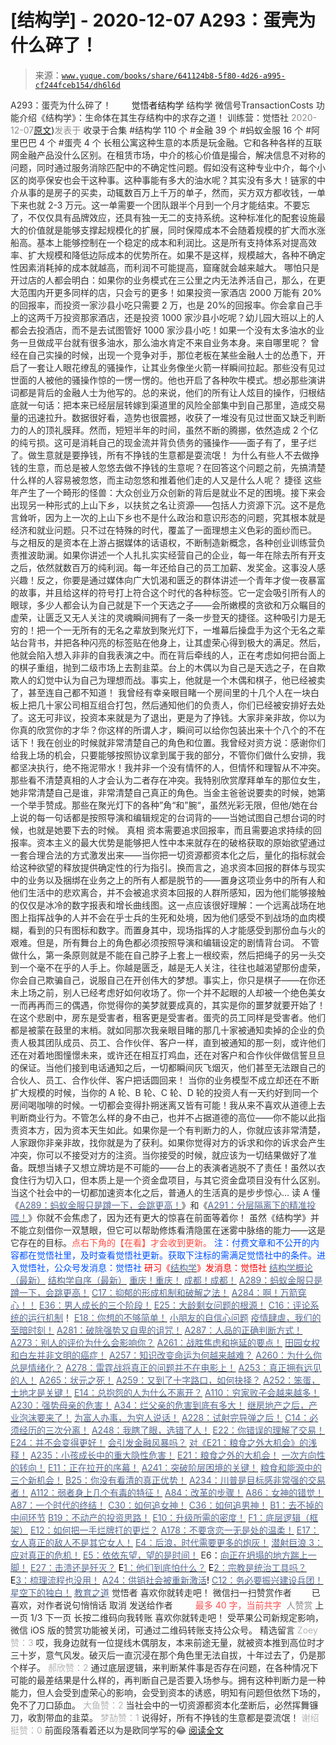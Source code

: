 # [结构学] - 2020-12-07 A293：蛋壳为什么碎了！

> 来源：[`www.yuque.com/books/share/641124b8-5f80-4d26-a995-cf244fceb154/dh6l6d`](https://www.yuque.com/books/share/641124b8-5f80-4d26-a995-cf244fceb154/dh6l6d)

<ne-p id="520f42f3293818f927861ebbd5b15da4_p_0" data-lake-id="520f42f3293818f927861ebbd5b15da4_p_0"><ne-text id="u6a471bcd" style="color: rgb(51, 51, 51);">A293：蛋壳为什么碎了！</ne-text></ne-p> <ne-p id="46c47777d7cfb8d0f3623cc553ad2690" data-lake-id="46c47777d7cfb8d0f3623cc553ad2690"><ne-text id="u0648cda2" ne-fontsize="12" style="color: rgb(255, 255, 255);">原创</ne-text><ne-text id="ufaf9e32c" ne-fontsize="14">觉悟者</ne-text><ne-text id="u73d4f14b" ne-fontsize="14">结构学</ne-text></ne-p> <ne-p id="96c4b8ebcd1179d0fb4244edde54b696" data-lake-id="96c4b8ebcd1179d0fb4244edde54b696"><ne-text id="uedbef9c7" ne-fontsize="14" ne-bold="true" style="color: rgb(51, 51, 51);">结构学</ne-text></ne-p> <ne-p id="42275ba308228772a39023df1698882a" data-lake-id="42275ba308228772a39023df1698882a"><ne-text id="u49198665" ne-fontsize="14" style="color: rgb(51, 51, 51);">微信号</ne-text><ne-text id="ue9977a84" ne-fontsize="14" style="color: rgb(51, 51, 51);">TransactionCosts</ne-text></ne-p> <ne-p id="de3a38803a0ddcdcb0285e1d0e9136c5" data-lake-id="de3a38803a0ddcdcb0285e1d0e9136c5"><ne-text id="uca13de0d" ne-fontsize="14" style="color: rgb(51, 51, 51);">功能介绍</ne-text><ne-text id="u767992e0" ne-fontsize="14" style="color: rgb(51, 51, 51);">《结构学》：生命体在其生存结构中的求存之道！ 训练营：觉悟社</ne-text></ne-p> <ne-p id="72e6101f890779c392e192a0612441ae" data-lake-id="72e6101f890779c392e192a0612441ae"><ne-text id="u07d03fb9" style="color: rgb(140, 140, 140);">2020-12-07</ne-text>[<ne-text id="u7af0ac2c" ne-fontsize="14">原文</ne-text>](https://mp.weixin.qq.com/s?__biz=MzIzMDYwOTM0Mg==&mid=2247484838&idx=1&sn=66f3edb75bec77fa8f53c75d448c7911&chksm=e8b19d77dfc6146180af0ad06cbaf27f9596ef3a0f19dfab336fd689031ead8cd67eb3e774b0#rd))<ne-text id="udf938e83" ne-fontsize="14" style="color: rgb(140, 140, 140);">发表于</ne-text></ne-p> <ne-p id="90d1c1606476c05718d939d4813a47f2" data-lake-id="90d1c1606476c05718d939d4813a47f2"><ne-text id="ude958231" style="color: rgb(51, 51, 51);">收录于合集</ne-text></ne-p> <ne-p id="0bbc1f09c19ee995d31400684407435f" data-lake-id="0bbc1f09c19ee995d31400684407435f"><ne-text id="u1ce28e58" style="color: rgb(51, 51, 51);">#结构学 110 个</ne-text></ne-p> <ne-p id="4bcebad60f3c7b52d95ba4b431e0b8db" data-lake-id="4bcebad60f3c7b52d95ba4b431e0b8db"><ne-text id="ub5385d99" style="color: rgb(51, 51, 51);">#金融 39 个</ne-text></ne-p> <ne-p id="5ea03de0469331c64671038b4277b95e" data-lake-id="5ea03de0469331c64671038b4277b95e"><ne-text id="u5ad61300" style="color: rgb(51, 51, 51);">#蚂蚁金服 16 个</ne-text></ne-p> <ne-p id="9ae6eb2c80a37f597cb327c1208385c2" data-lake-id="9ae6eb2c80a37f597cb327c1208385c2"><ne-text id="u9facc13b" style="color: rgb(51, 51, 51);">#阿里巴巴 4 个</ne-text></ne-p> <ne-p id="b321075837c46ed8fe87e19e65812f50" data-lake-id="b321075837c46ed8fe87e19e65812f50"><ne-text id="u0656a83d" style="color: rgb(51, 51, 51);">#蛋壳 4 个</ne-text></ne-p> <ne-p id="eadf3e9e232b494123809609bcfda784" data-lake-id="eadf3e9e232b494123809609bcfda784"><ne-text id="u1b39b9da" style="color: rgb(51, 51, 51);">长租公寓这种生意的本质是玩金融。它和各种各样的互联网金融产品没什么区别。在租赁市场，中介的核心价值是撮合，解决信息不对称的问题，同时通过服务消除匹配中的不确定性问题。假如没有这种专业中介，每个小区的岗亭保安也会干这种事。这种事能有多大的油水呢？其实没有多大！链家的中介从事的是房子的买卖，动辄数百万上千万的单子，然而，买方双方都收钱，一单下来也就 2-3 万元。这一单需要一个团队跟半个月到一个月才能结束。不要忘了，不仅仅具有品牌效应，还具有独一无二的支持系统。这种标准化的配套设施最大的价值就是能够支撑起规模化的扩展，同时保障成本不会随着规模的扩大而水涨船高。基本上能够控制在一个稳定的成本和利润比。这是所有支持体系对提高效率、扩大规模和降低边际成本的优势所在。如果不是这样，规模越大，各种不确定性因素消耗掉的成本就越高，而利润不可能提高，窟窿就会越来越大。</ne-text></ne-p> <ne-p id="8d193a523ec054fa02571661d798d15d" data-lake-id="8d193a523ec054fa02571661d798d15d"><ne-text id="u88261088" style="color: rgb(51, 51, 51);">哪怕只是开过店的人都会明白：如果你的业务模式在三公里之内无法养活自己，那么，在更大范围内开更多同样的店，只会亏的更多！如果投资一家酒店 2000 万能有 20%的回报率，而投资一家沙县小吃只需要 2 万，也是 20%的回报率。你会拿自己手上的这两千万投资那家酒店，还是投资 1000 家沙县小吃呢？幼儿园大班以上的人都会去投酒店，而不是去试图管好 1000 家沙县小吃！如果一个没有太多油水的业务一旦做成平台就有很多油水，那么油水肯定不来自业务本身。来自哪里呢？</ne-text></ne-p> <ne-p id="2cb73206c27be2cda806d4f3774068d6" data-lake-id="2cb73206c27be2cda806d4f3774068d6"><ne-text id="u60860618" style="color: rgb(51, 51, 51);">曾经在自己实操的时候，出现一个竞争对手，那位老板在某些金融人士的怂恿下，开启了一套让人眼花缭乱的骚操作，让其业务像坐火箭一样瞬间拉起。那些没有见过世面的人被他的骚操作惊的一愣一愣的。他也开启了各种吹牛模式。想必那些演讲词都是背后的金融人士为他写的。总的来说，他们的所有让人炫目的操作，归根结底就一句话：把本来已经层层转嫁到渠道里的风险全部集中到自己那里，造成交易量的迅速拉升。数据很好看，造势也很震撼，收获了一堆没有见过世面又缺乏判断力的人的顶礼膜拜。然而，短短半年的时间，虽然不断的腾挪，依然造成 2 个亿的纯亏损。这可是消耗自己的现金流并背负债务的骚操作——面子有了，里子烂了。做生意就是要挣钱，所有不挣钱的生意都是耍流氓！</ne-text></ne-p> <ne-p id="3db15bb6113b57cbad1575b4ef596d0b" data-lake-id="3db15bb6113b57cbad1575b4ef596d0b"><ne-text id="u1f0f9167" style="color: rgb(51, 51, 51);">为什么有些人不去做挣钱的生意，而总是被人忽悠去做不挣钱的生意呢？在回答这个问题之前，先搞清楚什么样的人容易被忽悠，而主动忽悠和推着他们走的人又是什么人呢？</ne-text></ne-p> <ne-p id="ba8095cdbf530cb60040ea274fbd9da0" data-lake-id="ba8095cdbf530cb60040ea274fbd9da0"><ne-text id="u9f1791b8" style="color: rgb(51, 51, 51);">捷径</ne-text></ne-p> <ne-p id="d6bcba8ce555ec789c12d5b6f8b4161b" data-lake-id="d6bcba8ce555ec789c12d5b6f8b4161b"><ne-text id="u1d0a9c59" style="color: rgb(51, 51, 51);">这些年产生了一个畸形的怪兽：大众创业万众创新的背后是就业不足的困境。接下来会出现另一种形式的上山下乡，以扶贫之名让资源——包括人力资源下沉。这不是危言耸听，因为上一次的上山下乡也不是什么政治和意识形态的问题，究其根本就是经济和就业问题。只不过在特殊的时代，覆盖了一面理想主义色彩的面纱而已。</ne-text></ne-p> <ne-p id="f54d87c9a4e3d9362ad4423d44bff437" data-lake-id="f54d87c9a4e3d9362ad4423d44bff437"><ne-text id="u739a6264" style="color: rgb(51, 51, 51);">与之相反的是资本在上游占据媒体的话语权，不断制造新概念，各种创业训练营负责推波助澜。如果你讲述一个人扎扎实实经营自己的企业，每一年在除去所有开支之后，依然就数百万的纯利润。每一年还给自己的员工加薪、发奖金。这事没人感兴趣！反之，你要是通过媒体向广大饥渴和匮乏的群体讲述一个青年才俊一夜暴富的故事，并且给这样的符号打上符合这个时代的各种标签。它一定会吸引所有人的眼球，多少人都会认为自己就是下一个天选之子——会所嫩模的贪欲和万众瞩目的虚荣，让匮乏又无人关注的灵魂瞬间拥有了一条一步登天的捷径。这种吸引力是无穷的！把一个一无所有的无名之辈放到聚光灯下，一堆幕后操盘手为这个无名之辈站台背书，并把各种闪亮的标签贴在他身上，让其虚荣心得到极大的满足。然后，他就会陷入想入非非的自我表演之中。而在背后牵线的人，正在考虑如何把台面上的棋子重组，抛到二级市场上去割韭菜。台上的木偶以为自己是天选之子，在自欺欺人的幻觉中认为自己为理想而战。事实上，他就是一个木偶和棋子，他已经被卖了，甚至连自己都不知道！</ne-text></ne-p> <ne-p id="d7db4ca06bb0d8ea9d33719fb6d2096f" data-lake-id="d7db4ca06bb0d8ea9d33719fb6d2096f"><ne-text id="u1c4470d6" style="color: rgb(51, 51, 51);">我曾经有幸亲眼目睹一个房间里的十几个人在一块白板上把几十家公司相互组合打包，然后通知他们的负责人，你们已经被安排好去处了。这无可非议，投资本来就是为了退出，更是为了挣钱。大家非亲非故，你以为你真的欣赏你的才华？你这样的所谓人才，瞬间可以给你包装出来十个八个的不在话下！我在创业的时候就非常清楚自己的角色和位置。我曾经对资方说：感谢你们给我上场的机会，只要能够按照协议拿到属于我的部分，不管你们做什么安排，我都坚决执行，绝不拖泥带水！我并非一个没有情怀的人，但情怀和理智从不冲突。那些看不清楚真相的人才会认为二者存在冲突。我特别欣赏摩拜单车的那位女生，她非常清楚自己是谁，非常清楚自己真正的角色。当金主爸爸说要卖的时候，她第一个举手赞成。那些在聚光灯下的各种”角“和”腕“，虽然光彩无限，但他/她在台上说的每一句话都是按照导演和编辑规定的台词背的——当她试图自己想台词的时候，也就是她要下去的时候。</ne-text></ne-p> <ne-p id="56029f9f53ef6d6a82797e0750ab6443" data-lake-id="56029f9f53ef6d6a82797e0750ab6443"><ne-text id="u240bb898" style="color: rgb(51, 51, 51);">真相</ne-text></ne-p> <ne-p id="52602588fe5c5e506730ee43132a775c" data-lake-id="52602588fe5c5e506730ee43132a775c"><ne-text id="u3a446a44" style="color: rgb(51, 51, 51);">资本需要追求回报率，而且需要追求持续的回报率。资本主义的最大优势是能够把人性中本来就存在的破格获取的原始欲望通过一套合理合法的方式激发出来——当你把一切资源都资本化之后，量化的指标就会给这种欲望的释放提供确定性的行为指引。换而言之，追求资本回报的群体与现实中的业务以及捆绑在业务之上的所有人都是脱节的——置身这项业务中的所有人和他们生活中的悲欢离合，并不会被追求资本回报的人群所感知，因为他们能够接触的仅仅是冰冷的数字报表和增长曲线图。这一点应该很好理解：一个远离战场在地图上指挥战争的人并不会在乎士兵的生死和处境，因为他们感受不到战场的血肉模糊，看到的只有图标和数字。而置身其中，现场指挥的人才能感受到那份血与火的艰难。但是，所有舞台上的角色都必须按照导演和编辑设定的剧情背台词。</ne-text></ne-p> <ne-p id="f60588c8c982d4aed2492afcd4b04b97" data-lake-id="f60588c8c982d4aed2492afcd4b04b97"><ne-text id="u4a7275b3" style="color: rgb(51, 51, 51);">不管做什么，第一条原则就是不能在自己脖子上套上一根绞索，然后把绳子的另一头交到一个毫不在乎的人手上。你越是匮乏，越是无人关注，往往也越渴望那份虚荣，你会自己欺骗自己，说服自己在开创伟大的梦想。事实上，你只是棋子——在你还未上场之前，别人已经考虑好如何收场了。你一个并不起眼的人却被一个绝色美女一而再再而三的偶遇，你觉得你的美梦就要成真的，其实是你的噩梦就要开始了！</ne-text></ne-p> <ne-p id="8021f23457a66a242b8a1d4d5c7d6409" data-lake-id="8021f23457a66a242b8a1d4d5c7d6409"><ne-text id="u7d51101d" style="color: rgb(51, 51, 51);">在这个悲剧中，房东是受害者，租客更是受害者。蛋壳的员工同样是受害者。他们都是被蒙在鼓里的末梢。就如同那次我亲眼目睹的那几十家被通知卖掉的企业的负责人极其团队成员、员工、合作伙伴、客户一样，直到被通知的那一刻，或许他们还在对着地图憧憬未来，或许还在相互打鸡血，还在对客户和合作伙伴做信誓旦旦的保证。当他们接到电话通知之后，一切都瞬间灰飞烟灭，他们甚至无法跟自己的合伙人、员工、合作伙伴、客户把话圆回来！</ne-text></ne-p> <ne-p id="1b988cb171bd733daf97819ce3b419a1" data-lake-id="1b988cb171bd733daf97819ce3b419a1"><ne-text id="u3353c567" ne-bold="true" style="color: rgb(51, 51, 51);">当你的业务模型不成立却还在不断扩大规模的时候，当你的 A 轮、B 轮、C 轮、D 轮的投资人有一天约好到同一个房间喝咖啡的时候。一切都会变得扑朔迷离又皆有可能！</ne-text><ne-text id="uc70920ee" style="color: rgb(51, 51, 51);">我从来不喜欢从道德上去判断商业行为。不管怎么样的身不由己，也并不占据道德的高位——你不能以此指责资本方，因为资本天生如此。如果你是一个有判断力的人，你就应该非常清楚，人家跟你非亲非故，找你就是为了获利。如果你觉得对方的诉求和你的诉求会产生冲突，你可以不接受对方的注资。当你接受的时候，就应该为一切结果做好了准备。既想当婊子又想立牌坊是不可能的——台上的表演者逃脱不了责任！虽然以衣食住行为切入口，但本质上是一个资金盘项目，与其它资金盘项目没有什么区别。</ne-text></ne-p> <ne-p id="ed0679e78f399c1ceb976749bd8cddfe" data-lake-id="ed0679e78f399c1ceb976749bd8cddfe"><ne-text id="uac9a3588" ne-bold="true" style="color: rgb(51, 51, 51);">当这个社会中的一切都加速资本化之后，普通人的生活真的是步步惊心…</ne-text> <ne-text id="ue74c214a" style="color: rgb(51, 51, 51);">读 A 懂《</ne-text>[<ne-text id="u107742ed" style="color: rgb(87, 107, 149);">A289：蚂蚁金服只是蹲一下，会跳更高！</ne-text>](http://mp.weixin.qq.com/s?__biz=MzIzMDYwOTM0Mg==&mid=2247484822&idx=1&sn=ea2d818adee1bf400b0af9ed69bcd297&chksm=e8b19d47dfc61451b7291d6369b3391b9b8b06e08f9f5eed482a15c58075880a0029c50aed9a&scene=21#wechat_redirect)<ne-text id="u55f58829" style="color: rgb(51, 51, 51);">》和《</ne-text>[<ne-text id="u387ec404" style="color: rgb(87, 107, 149);">A291：分层隔离下的精准投喂！</ne-text>](http://mp.weixin.qq.com/s?__biz=MzIzMDYwOTM0Mg==&mid=2247484828&idx=1&sn=e04894d9a01e37c8edb5562d2b0eaa19&chksm=e8b19d4ddfc6145b5803859c628b8b7c24083c66fff9e3a943e82d3e3b7b40a8bad9bed858f8&scene=21#wechat_redirect)<ne-text id="u3cb75229" style="color: rgb(51, 51, 51);">》你就不会焦虑了，因为还有更大的惊喜在前面等着你！</ne-text></ne-p> <ne-p id="2e0825fb5b49512d8d0bfb588686d2ac" data-lake-id="2e0825fb5b49512d8d0bfb588686d2ac"><ne-text id="u0869a6f6" style="color: rgb(51, 51, 51);">虽然《结构学》并不能立刻借你一双慧眼，但它可以帮助修炼看清隐匿在迷雾中脉络的能力——这是它存在的目标。</ne-text><ne-text id="u5769a71a" style="color: rgb(255, 76, 65);">点右下角的【</ne-text><ne-text id="u9e57a911" ne-bold="true" style="color: rgb(255, 76, 65);">在看</ne-text><ne-text id="u709ecc8e" style="color: rgb(255, 76, 65);">】才会收到更新。</ne-text></ne-p> <ne-p id="c51883bf804d5d2262df75f9cfbb1958" data-lake-id="c51883bf804d5d2262df75f9cfbb1958"><ne-text id="u14f856e2" ne-fontsize="13" ne-bold="true" style="color: rgb(0, 82, 255);">注：</ne-text><ne-text id="ub684f5ba" ne-bold="true" style="color: rgb(0, 82, 255);">付费文章和不公开的内容都在觉悟社里，及时查看觉悟社更新。获取下注标的需满足觉悟社中的条件。进入觉悟社，</ne-text><ne-text id="u53cb555b" style="color: rgb(0, 82, 255);">公众号发消息：觉悟社</ne-text></ne-p> <ne-p id="ab6d170a160dff61596ad7b4031af674" data-lake-id="ab6d170a160dff61596ad7b4031af674"><ne-text id="ub7f8b030" ne-fontsize="13" style="color: rgb(255, 0, 0);">研习《</ne-text>[<ne-text id="uea4d815f" style="color: rgb(87, 107, 149);">结构学</ne-text>](https://mp.weixin.qq.com/mp/appmsgalbum?action=getalbum&album_id=1318317199878225920&__biz=MzAxNDk1NjI2Mw==#wechat_redirect)<ne-text id="u00f4cca7" ne-fontsize="13" style="color: rgb(255, 0, 0);">》发消息</ne-text><ne-text id="u9ffdb9e0" ne-fontsize="13" ne-bold="true" style="color: rgb(255, 0, 0);">：觉悟社</ne-text></ne-p>  <ne-p id="40fbe0f82742362d2e094e616b047e54" data-lake-id="40fbe0f82742362d2e094e616b047e54"><ne-card data-card-name="image" data-card-type="inline" id="wokgu" ne-fontsize="13" data-event-boundary="card" style="color: rgb(53, 53, 53);"><ne-p id="f7693e7d63a38341b044f145980dae05" data-lake-id="f7693e7d63a38341b044f145980dae05">[<ne-text id="u92339df7" ne-fontsize="13" style="color: rgb(87, 107, 149);">结构学概论（最新）</ne-text>](http://mp.weixin.qq.com/s?__biz=MzAxNDk1NjI2Mw==&mid=2247485167&idx=1&sn=d5e962eff4a8e9770c83bc87d19d07f3&chksm=9b8a2567acfdac7154f7a62996dca874e5d186b44f3d120dcb633760318788c42d304e325313&scene=21#wechat_redirect)</ne-p> <ne-p id="2d6826e5b197cb939398aeaf06c1950b" data-lake-id="2d6826e5b197cb939398aeaf06c1950b">[<ne-text id="u58570f05" ne-fontsize="13" style="color: rgb(87, 107, 149);">结构学自序（最新）</ne-text>](http://mp.weixin.qq.com/s?__biz=MzAxNDk1NjI2Mw==&mid=2247485327&idx=1&sn=5a8c9a6499c84e1c3129ca7cb41e0ac7&chksm=9b8a2407acfdad112471c12c6b86e4e914116dbb6d6588fa726a72e0aafa01d9c1b9fd24a738&scene=21#wechat_redirect)</ne-p> <ne-p id="a52e580cdd84de95cbc15de7e2f0c721" data-lake-id="a52e580cdd84de95cbc15de7e2f0c721">[<ne-text id="uc8066f34" ne-fontsize="13" style="color: rgb(87, 107, 149);">重庆！重庆！</ne-text>](http://mp.weixin.qq.com/s?__biz=MzAxNDk1NjI2Mw==&mid=2247485354&idx=1&sn=331128611c478feede60317e963239a5&chksm=9b8a2422acfdad3448a9bcc0f9745f4367028e8a9b0a307f7c01c2690c398560a4be5e43492c&scene=21#wechat_redirect)</ne-p> <ne-p id="2e145e9e22820c0f369256e8ee6c2c20" data-lake-id="2e145e9e22820c0f369256e8ee6c2c20">[<ne-text id="u3d82c590" ne-fontsize="13" style="color: rgb(87, 107, 149);">成都！成都！</ne-text>](http://mp.weixin.qq.com/s?__biz=MzIzMDYwOTM0Mg==&mid=2247484576&idx=1&sn=432e1df31f0735f0c93636776e97a859&chksm=e8b19c71dfc615671c9204af66bb0ffdb622fb2545b0387734a662feaa8e8be57d3063f59c5a&scene=21#wechat_redirect)</ne-p> <ne-p id="61589004c87d6b52d7aa0944af32f711" data-lake-id="61589004c87d6b52d7aa0944af32f711">[<ne-text id="u7890ab7a" ne-fontsize="13" style="color: rgb(87, 107, 149);">A289：蚂蚁金服只是蹲一下，会跳更高！</ne-text>](http://mp.weixin.qq.com/s?__biz=MzIzMDYwOTM0Mg==&mid=2247484822&idx=1&sn=ea2d818adee1bf400b0af9ed69bcd297&chksm=e8b19d47dfc61451b7291d6369b3391b9b8b06e08f9f5eed482a15c58075880a0029c50aed9a&scene=21#wechat_redirect)</ne-p> <ne-p id="5ef6685286108bfaba7b77eff8e55755" data-lake-id="5ef6685286108bfaba7b77eff8e55755">[<ne-text id="u430dfc00" ne-fontsize="13" style="color: rgb(87, 107, 149);">C17：抑郁的形成机制和破解之法！</ne-text>](http://mp.weixin.qq.com/s?__biz=MzIzMDYwOTM0Mg==&mid=2247484812&idx=1&sn=d8b3a1dbaf5f2d08fe6d2e1664237ba4&chksm=e8b19d5ddfc6144b05efb4212b3542ab9f22b79a2ddab8e42ec911a07ea74190ce84f24e123f&scene=21#wechat_redirect)</ne-p> <ne-p id="fb38fe9793ea8880f79a6a8edeeb5cd9" data-lake-id="fb38fe9793ea8880f79a6a8edeeb5cd9">[<ne-text id="ub99eb9b5" ne-fontsize="13" style="color: rgb(87, 107, 149);">A284：啊！万箭穿心！！</ne-text>](http://mp.weixin.qq.com/s?__biz=MzAxNDk1NjI2Mw==&mid=2247486135&idx=1&sn=e950149b9b9147e9199cfc6093605950&chksm=9b8a293facfda029419b911d4b4fa91c73bbaf695b206df2cf15124d843f4bf4b80673baa394&scene=21#wechat_redirect)</ne-p> <ne-p id="6236e7e974f9e7ebd006e24f6705131e" data-lake-id="6236e7e974f9e7ebd006e24f6705131e">[<ne-text id="u69951ce4" ne-fontsize="13" style="color: rgb(87, 107, 149);">E36：男人成长的三个阶段！</ne-text>](http://mp.weixin.qq.com/s?__biz=MzIzMDYwOTM0Mg==&mid=2247484322&idx=1&sn=c300d9466951d36645128c5167ca5934&chksm=e8b19b73dfc61265dde1bb437a9945db0c1d9c7fe1cbffe1feec995c9dde8a6eb99272dc86a9&scene=21#wechat_redirect)</ne-p> <ne-p id="affa242288c32e13c5efc1d6de10caef" data-lake-id="affa242288c32e13c5efc1d6de10caef">[<ne-text id="u833757b8" ne-fontsize="13" style="color: rgb(87, 107, 149);">E25：大龄剩女问题的根源！</ne-text>](http://mp.weixin.qq.com/s?__biz=MzIzMDYwOTM0Mg==&mid=2247484587&idx=1&sn=3335cb9dd973ae9f9c9279a0388bbe33&chksm=e8b19c7adfc6156c752a5edad793fc1d8db424d6b609ce62f26f78537b3b41e83ea47aca2929&scene=21#wechat_redirect)</ne-p> <ne-p id="7f12ab0ae17755372011b9cf3d508a82" data-lake-id="7f12ab0ae17755372011b9cf3d508a82">[<ne-text id="u8a79e7f5" ne-fontsize="13" style="color: rgb(87, 107, 149);">C16：评论系统的运行机制</ne-text>](http://mp.weixin.qq.com/s?__biz=MzIzMDYwOTM0Mg==&mid=2247484806&idx=1&sn=a8cffa4c2bf1f4e41fa5d23104c99a09&chksm=e8b19d57dfc6144110a857925992915ac80af2c03fc1203319ef6877ae11ad0c4e7898132719&scene=21#wechat_redirect)<ne-text id="u29f85fe5" ne-fontsize="13" style="color: rgb(53, 53, 53);">！</ne-text></ne-p> <ne-p id="6b62114ea45cfab3dcfff9648cfd0b8a" data-lake-id="6b62114ea45cfab3dcfff9648cfd0b8a">[<ne-text id="u81831fe6" ne-fontsize="13" style="color: rgb(87, 107, 149);">E18：你想的不够简单！</ne-text>](http://mp.weixin.qq.com/s?__biz=MzIzMDYwOTM0Mg==&mid=2247484775&idx=1&sn=2a8e810e281cd7fe5a4db49002b193d2&chksm=e8b19db6dfc614a0e3360f0d54949c40138c27b184c114a44feaa394bd4400073dbbedf6a049&scene=21#wechat_redirect)</ne-p> <ne-p id="cb3300931569e9df3ea8f8da949edebf" data-lake-id="cb3300931569e9df3ea8f8da949edebf">[<ne-text id="ued7b7694" ne-fontsize="13" style="color: rgb(87, 107, 149);">小朋友的自信心问题</ne-text>](http://mp.weixin.qq.com/s?__biz=MzIzMDYwOTM0Mg==&mid=2247484760&idx=1&sn=0760857178061e8c1e562b3818c89626&chksm=e8b19d89dfc6149f80760c0ee1f26375a0cf020f4efb7c489b15add1bf7dc4445ad07bb94aeb&scene=21#wechat_redirect)</ne-p> <ne-p id="37c9da2b5dc491ebcf05137397621ac0" data-lake-id="37c9da2b5dc491ebcf05137397621ac0">[<ne-text id="u398bb5b9" ne-fontsize="13" style="color: rgb(87, 107, 149);">疫情肆虐，我们的至暗时刻！</ne-text>](http://mp.weixin.qq.com/s?__biz=MzIzMDYwOTM0Mg==&mid=2247484800&idx=1&sn=bab35485216aee73bd2c5ec41d4adcd2&chksm=e8b19d51dfc614478c94668e982aac82a4b793a7d5be304ff08f55b030b604ee90ecfff17041&scene=21#wechat_redirect)</ne-p> <ne-p id="4b121683a25a503f2bc1524eeb3ee0c7" data-lake-id="4b121683a25a503f2bc1524eeb3ee0c7">[<ne-text id="ue1eaf6e3" ne-fontsize="13" style="color: rgb(87, 107, 149);">A281：破除强势又自卑的诅咒！</ne-text>](http://mp.weixin.qq.com/s?__biz=MzIzMDYwOTM0Mg==&mid=2247484790&idx=1&sn=2965a7c1ae0245ed1761492f00e98e19&chksm=e8b19da7dfc614b1c0ccc9220fcab2d44ce6b699df2cd3e2211835a7deaad778b4e291e56e96&scene=21#wechat_redirect)</ne-p> <ne-p id="c6c0cf3b3c25531e6773016497d79d8e" data-lake-id="c6c0cf3b3c25531e6773016497d79d8e">[<ne-text id="u67744351" ne-fontsize="13" style="color: rgb(87, 107, 149);">A287：人品的正确判断方式！</ne-text>](http://mp.weixin.qq.com/s?__biz=MzAxNDk1NjI2Mw==&mid=2247486146&idx=1&sn=43c3cc0387fbab991133860c59aabdb0&chksm=9b8a294aacfda05c52561e366129fd6344dc4c97609a47d4210f9498f8535fec2425c2410b31&scene=21#wechat_redirect)</ne-p> <ne-p id="7c1fb32697bb478f6d023d80507e8a47" data-lake-id="7c1fb32697bb478f6d023d80507e8a47">[<ne-text id="uf465b5a5" ne-fontsize="13" style="color: rgb(87, 107, 149);">A273：别人的评价为什么会影响你？</ne-text>](http://mp.weixin.qq.com/s?__biz=MzIzMDYwOTM0Mg==&mid=2247484754&idx=1&sn=87cf58d44e4f35d017940c4224081c9b&chksm=e8b19d83dfc61495ba14319bbdc24f24d92ff79e09c4fb0f80da847ab5f95110b7b5b6f782cd&scene=21#wechat_redirect)</ne-p> <ne-p id="a53d03004d8be0697f22df16102a96fb" data-lake-id="a53d03004d8be0697f22df16102a96fb">[<ne-text id="ub9482eee" ne-fontsize="13" style="color: rgb(87, 107, 149);">A261：战胜焦虑和拖延的要点！</ne-text>](http://mp.weixin.qq.com/s?__biz=MzIzMDYwOTM0Mg==&mid=2247484776&idx=1&sn=625b7f522bf54b53158b7de35f754e0b&chksm=e8b19db9dfc614afebf419ad8a77e144dfc66cf90696f47e3b4398440a3229b07b95cca43e1e&scene=21#wechat_redirect)</ne-p> <ne-p id="6e0e802436e1629480fa9ab3d0c5783a" data-lake-id="6e0e802436e1629480fa9ab3d0c5783a">[<ne-text id="u80680321" ne-fontsize="13" style="color: rgb(87, 107, 149);">田园女权和白左并非文明的癌症！</ne-text>](http://mp.weixin.qq.com/s?__biz=MzIzMDYwOTM0Mg==&mid=2247484784&idx=1&sn=e4938e5a62c772db2d5237806ef8cbb0&chksm=e8b19da1dfc614b749e123f935b8ac07abe960336c6bd01d4a2dbe920f091bec23d6460337c9&scene=21#wechat_redirect)</ne-p> <ne-p id="6be2a19cd796cd61832850dbfc1c23d1" data-lake-id="6be2a19cd796cd61832850dbfc1c23d1">[<ne-text id="u427cb6c7" ne-fontsize="13" style="color: rgb(87, 107, 149);">A257：知识改变命运为何越来越难？</ne-text>](http://mp.weixin.qq.com/s?__biz=MzIzMDYwOTM0Mg==&mid=2247484679&idx=1&sn=79e14744bd5a31e6bcf27f476840e508&chksm=e8b19dd6dfc614c075a2df9d84c04aedc112c1bf3487ef4cad21d8b84feddbd78b2d5d566728&scene=21#wechat_redirect)</ne-p> <ne-p id="fced0c7f1a5599cc17ec5a7361c7035f" data-lake-id="fced0c7f1a5599cc17ec5a7361c7035f">[<ne-text id="ua3996149" ne-fontsize="13" style="color: rgb(87, 107, 149);">A260：为什么你总是情绪化？</ne-text>](http://mp.weixin.qq.com/s?__biz=MzAxNDk1NjI2Mw==&mid=2247485923&idx=1&sn=6e1e4a5b0b44a3ac652fe5b32b56ac07&chksm=9b8a2a6bacfda37d56d0717875b11867d9f7426fb815a36f43aebb438d135b81c8d69c3ab006&scene=21#wechat_redirect)</ne-p> <ne-p id="9bc1927f505cd7eb51bd1eebcbfd219d" data-lake-id="9bc1927f505cd7eb51bd1eebcbfd219d">[<ne-text id="uabee225f" ne-fontsize="13" style="color: rgb(87, 107, 149);">A278：雷霆战将真正的问题并不在电影上！</ne-text>](http://mp.weixin.qq.com/s?__biz=MzAxNDk1NjI2Mw==&mid=2247486075&idx=1&sn=72c7c8e5dd965057550c9e0734dc7be5&chksm=9b8a29f3acfda0e50d2ff1238ced7b8b2503afd2bba16aa57d91ccda3e795312bd4f6003ed77&scene=21#wechat_redirect)</ne-p> <ne-p id="e77d30559c9ee3a06c7511d08fd8e47a" data-lake-id="e77d30559c9ee3a06c7511d08fd8e47a">[<ne-text id="u111c341d" ne-fontsize="13" style="color: rgb(87, 107, 149);">A253：真正拥有远见的人！</ne-text>](http://mp.weixin.qq.com/s?__biz=MzIzMDYwOTM0Mg==&mid=2247484654&idx=1&sn=5826086165322478b2f0fbdbfe4f321e&chksm=e8b19c3fdfc61529bf931903efc689bc8b756a292fddf971cdda369691ad320d85e6e2d53b5b&scene=21#wechat_redirect)</ne-p> <ne-p id="aae1863453db8fb6da8a69785a272277" data-lake-id="aae1863453db8fb6da8a69785a272277">[<ne-text id="u8a5adb9a" ne-fontsize="13" style="color: rgb(87, 107, 149);">A265：状元之死！</ne-text>](http://mp.weixin.qq.com/s?__biz=MzAxNDk1NjI2Mw==&mid=2247485989&idx=1&sn=e68f095a30726390b5c2d9eceeca7ab3&chksm=9b8a29adacfda0bbcb9a223e21127e23a2ce9aa8b1d060735a724e7e2cbe96e3bafd5b425a9a&scene=21#wechat_redirect)</ne-p> <ne-p id="6d36e59799117d54b22f89b0bb315e21" data-lake-id="6d36e59799117d54b22f89b0bb315e21">[<ne-text id="ua8863f6a" ne-fontsize="13" style="color: rgb(87, 107, 149);">A259：又到了十字路口，如何抉择？</ne-text>](http://mp.weixin.qq.com/s?__biz=MzIzMDYwOTM0Mg==&mid=2247484685&idx=1&sn=51aff163174f40316f40826ea564ca1e&chksm=e8b19ddcdfc614cadd2043fd2ded48d8c292976e903288b23f0a87846a18dcc0ad9cc5a4ac3e&scene=21#wechat_redirect)</ne-p> <ne-p id="aada09f68f3055c5306b6c30b3c843c8" data-lake-id="aada09f68f3055c5306b6c30b3c843c8">[<ne-text id="uc085f6bc" ne-fontsize="13" style="color: rgb(87, 107, 149);">A252：笨蛋，土地才是关键！</ne-text>](http://mp.weixin.qq.com/s?__biz=MzIzMDYwOTM0Mg==&mid=2247484626&idx=1&sn=4e43f2ef656aef28fba94ae72d295fb9&chksm=e8b19c03dfc615154ee4587f8facc3446de42f7189175385d3ee3d35c04264487aca3a9f6585&scene=21#wechat_redirect)</ne-p> <ne-p id="2216d1b25ba0db3b0df787207d0663d4" data-lake-id="2216d1b25ba0db3b0df787207d0663d4">[<ne-text id="ufa82837d" ne-fontsize="13" style="color: rgb(87, 107, 149);">E14：总抱怨的人为什么不离开？</ne-text>](http://mp.weixin.qq.com/s?__biz=MzIzMDYwOTM0Mg==&mid=2247484341&idx=1&sn=c266eb0136273f0b1219e0fd659daafc&chksm=e8b19b64dfc61272f157e1e17a76b2e83c6fd62a1beb78d60ea73a65463109b428cd9dd6ce7a&scene=21#wechat_redirect)</ne-p> <ne-p id="4212ffbef9d34f1d0f14c15fe0397044" data-lake-id="4212ffbef9d34f1d0f14c15fe0397044">[<ne-text id="u4b197641" ne-fontsize="13" style="color: rgb(87, 107, 149);">A110：穷家败子会越来越多！</ne-text>](http://mp.weixin.qq.com/s?__biz=MzAxNDk1NjI2Mw==&mid=2247484897&idx=1&sn=84e1c8a85eb385c04f400095d47d55eb&chksm=9b8a2669acfdaf7f7a431a12c057023ae123aaa855b0f9d48a98c21eae27788632beb60765c9&scene=21#wechat_redirect)</ne-p> <ne-p id="f99bcb84c38108556cb702af8dfc4672" data-lake-id="f99bcb84c38108556cb702af8dfc4672">[<ne-text id="ub394f2bf" ne-fontsize="13" style="color: rgb(87, 107, 149);">A230：强势母亲的危害！</ne-text>](http://mp.weixin.qq.com/s?__biz=MzAxNDk1NjI2Mw==&mid=2247485580&idx=1&sn=2cc3edbadc35fe694b34e553e609e93f&chksm=9b8a2b04acfda21277dcce494459ecb73b606a954a7e020e03498408591b33bead008575f0f7&scene=21#wechat_redirect)</ne-p> <ne-p id="bb6dcb3999073f179fb47edb5baa5d0b" data-lake-id="bb6dcb3999073f179fb47edb5baa5d0b">[<ne-text id="u00c756ed" ne-fontsize="13" style="color: rgb(87, 107, 149);">A34：烂父亲的危害到底有多大！</ne-text>](http://mp.weixin.qq.com/s?__biz=MzIzMDYwOTM0Mg==&mid=2247483986&idx=1&sn=984fbf5e696f7a3f34f25dcf93037cea&chksm=e8b19a83dfc61395d629a54503920505c42a73a62b9e72308ed4ea0d66c509ca66a1a3138ea5&scene=21#wechat_redirect)</ne-p> <ne-p id="0b74923d0ac2ab9da2f2c00068809124" data-lake-id="0b74923d0ac2ab9da2f2c00068809124">[<ne-text id="u1b4f7a92" ne-fontsize="13" style="color: rgb(87, 107, 149);">继房地产之后，产业泡沫要来了！</ne-text>](http://mp.weixin.qq.com/s?__biz=MzIzMDYwOTM0Mg==&mid=2247484615&idx=1&sn=a28c59f08f8e69246fd0235a4a81f3bc&chksm=e8b19c16dfc61500079cb1b008a485c48e86ced436a5d2e8df28f0eab4348aaf6ebfac3349b6&scene=21#wechat_redirect)</ne-p> <ne-p id="75f2366100fe105e4c91ffd0105e894e" data-lake-id="75f2366100fe105e4c91ffd0105e894e">[<ne-text id="ub3a98ba3" ne-fontsize="13" style="color: rgb(87, 107, 149);">为富人办事，为穷人说话！</ne-text>](http://mp.weixin.qq.com/s?__biz=MzIzMDYwOTM0Mg==&mid=2247484462&idx=1&sn=195ebab17907fba73c69ae7a11bc40ad&chksm=e8b19cffdfc615e9b2f88327d492813afa3656859f4d67a6d831ac1cf684a54b760a8b8edcd6&scene=21#wechat_redirect)</ne-p> <ne-p id="6b213a49d7b4309e43ee16ddf7390d3a" data-lake-id="6b213a49d7b4309e43ee16ddf7390d3a">[<ne-text id="u32dfe870" ne-fontsize="13" style="color: rgb(87, 107, 149);">A228：试射完导弹之后！</ne-text>](http://mp.weixin.qq.com/s?__biz=MzIzMDYwOTM0Mg==&mid=2247484457&idx=1&sn=df8df33971702f91b753ae45f52d165d&chksm=e8b19cf8dfc615ee367c487e82b8450dd723dd5255b789337b8bde92a1f8405e3d71269f34ae&scene=21#wechat_redirect)</ne-p> <ne-p id="d048db1908570fe63a052f73e4c0f3ac" data-lake-id="d048db1908570fe63a052f73e4c0f3ac">[<ne-text id="u218dad3d" ne-fontsize="13" style="color: rgb(87, 107, 149);">C14：必须经历的三次分离！</ne-text>](http://mp.weixin.qq.com/s?__biz=MzIzMDYwOTM0Mg==&mid=2247484570&idx=1&sn=8b703e78588f205a2d30ed92965ca02b&chksm=e8b19c4bdfc6155d0c23c600f072529d99023d0ea49f5e7364a1112f6ac9ff3285c0e7ef7ccb&scene=21#wechat_redirect)</ne-p> <ne-p id="a9ee85e54385b816ac3603931ea6c3a8" data-lake-id="a9ee85e54385b816ac3603931ea6c3a8">[<ne-text id="u84e3b612" ne-fontsize="13" style="color: rgb(87, 107, 149);">A248：我瞎了眼，选错了人！</ne-text>](http://mp.weixin.qq.com/s?__biz=MzIzMDYwOTM0Mg==&mid=2247484600&idx=1&sn=b3d7510081d427830b8f45fa33c7cbab&chksm=e8b19c69dfc6157fee4dd589d94bc2c5171620a12f64cf7d264afe0b7f7daead4882853d54f1&scene=21#wechat_redirect)</ne-p> <ne-p id="c99ffd164dbba1d9c12067922caf5265" data-lake-id="c99ffd164dbba1d9c12067922caf5265">[<ne-text id="u042b6dce" ne-fontsize="13" style="color: rgb(87, 107, 149);">E22：你错误的理解了交易！</ne-text>](http://mp.weixin.qq.com/s?__biz=MzIzMDYwOTM0Mg==&mid=2247484534&idx=1&sn=4da3b80744c11ff93a064a7a2d4b7c06&chksm=e8b19ca7dfc615b18eaa929a98f58a9ff6f4b63436cfa078a3157f29d854f17c571baf2de47d&scene=21#wechat_redirect)</ne-p> <ne-p id="f96ff8c7e10812c5179fb806fca3e16f" data-lake-id="f96ff8c7e10812c5179fb806fca3e16f">[<ne-text id="u62cf1556" ne-fontsize="13" style="color: rgb(87, 107, 149);">E24：并不会变得更好！</ne-text>](http://mp.weixin.qq.com/s?__biz=MzIzMDYwOTM0Mg==&mid=2247484582&idx=1&sn=3333290721eb0242b03b044bd7072b0b&chksm=e8b19c77dfc615615478711d39d1fc6d54768ee842ad2f669dd130815cca5b90ec2e964b1791&scene=21#wechat_redirect)</ne-p> <ne-p id="c7579a73b7e619aa140c1789064f100c" data-lake-id="c7579a73b7e619aa140c1789064f100c">[<ne-text id="u8c1d39f5" ne-fontsize="13" style="color: rgb(87, 107, 149);">会引发金融风暴吗？</ne-text>](http://mp.weixin.qq.com/s?__biz=MzIzMDYwOTM0Mg==&mid=2247484522&idx=1&sn=2c70396adcb6dc54df34052ca924aac5&chksm=e8b19cbbdfc615ad03c4de063af6eb3dcd8af5e3b20e71438206304d6b44ad150fc6d8b8e9ff&scene=21#wechat_redirect)</ne-p> <ne-p id="b951bf16e1a59216f98c22c7c08be899" data-lake-id="b951bf16e1a59216f98c22c7c08be899">[<ne-text id="ua1e905d0" ne-fontsize="13" style="color: rgb(87, 107, 149);">对《E21：粮食之外大机会》的浅释！</ne-text>](http://mp.weixin.qq.com/s?__biz=MzIzMDYwOTM0Mg==&mid=2247484490&idx=1&sn=d6b0ba80383d73c2bfb33dd61bad8d51&chksm=e8b19c9bdfc6158d73d9235a78c2973b21668eebd350c2f32979b7c00cbf60772ad297245654&scene=21#wechat_redirect)</ne-p> <ne-p id="48afd5f1630aefa04ac17a7e390c1f7c" data-lake-id="48afd5f1630aefa04ac17a7e390c1f7c">[<ne-text id="u2d6cfd56" ne-fontsize="13" style="color: rgb(87, 107, 149);">A235：小孩成长中的重大隐性危害！</ne-text>](http://mp.weixin.qq.com/s?__biz=MzIzMDYwOTM0Mg==&mid=2247484498&idx=1&sn=29d5df90e1621a833a1b091917d398c5&chksm=e8b19c83dfc61595ea43aa681ecf86e291392deeec080e32ab21cbacdd044c99e0d9ba86591e&scene=21#wechat_redirect)</ne-p> <ne-p id="5fc764621afac9f7b654a6fbf8ac8bc4" data-lake-id="5fc764621afac9f7b654a6fbf8ac8bc4">[<ne-text id="u3f70f244" ne-fontsize="13" style="color: rgb(87, 107, 149);">E21：粮食之外的大机会！</ne-text>](http://mp.weixin.qq.com/s?__biz=MzIzMDYwOTM0Mg==&mid=2247484467&idx=1&sn=3e55978f301000a127810e175ff62431&chksm=e8b19ce2dfc615f43cf8c3132fde8ff0b62438e3f2c48fc87d1e74e56cf796e6a81cbf6095d1&scene=21#wechat_redirect)</ne-p> <ne-p id="30648dc507335bc458b4f7319b03ee42" data-lake-id="30648dc507335bc458b4f7319b03ee42">[<ne-text id="u5f985997" ne-fontsize="13" style="color: rgb(87, 107, 149);">一次方向性的转向！</ne-text>](http://mp.weixin.qq.com/s?__biz=MzIzMDYwOTM0Mg==&mid=2247484426&idx=1&sn=430ba9a2f1537848dc2ca35f44877633&chksm=e8b19cdbdfc615cdf516be63ce9647608d13cfc5edb93e248227b651264b71a4c3ef40af6469&scene=21#wechat_redirect)</ne-p> <ne-p id="7b9921cddc76ffabd8f7a6be521c30bf" data-lake-id="7b9921cddc76ffabd8f7a6be521c30bf">[<ne-text id="u8bfbff64" ne-fontsize="13" style="color: rgb(87, 107, 149);">E11：正在拉开的序幕！</ne-text>](http://mp.weixin.qq.com/s?__biz=MzIzMDYwOTM0Mg==&mid=2247484429&idx=1&sn=279d506a3227b5ce32b3f748030b6d85&chksm=e8b19cdcdfc615cab4d71852335bf289a6cd64cec0767a6a6d5f94037774b63e03b7b0ee08d1&scene=21#wechat_redirect)</ne-p> <ne-p id="bc4c1621d9ddce62ae43f934459e3cf2" data-lake-id="bc4c1621d9ddce62ae43f934459e3cf2">[<ne-text id="u616458b2" ne-fontsize="13" style="color: rgb(87, 107, 149);">A241：突破阶层困境的关键！</ne-text>](http://mp.weixin.qq.com/s?__biz=MzIzMDYwOTM0Mg==&mid=2247484564&idx=1&sn=f0b315ebde4f1c2c51c1bbf64135afe2&chksm=e8b19c45dfc615533e9189fa534978b92703b307868f9a2377305229616ea6d5b8ff31a5d434&scene=21#wechat_redirect)</ne-p> <ne-p id="fcf75dff9cd154104d965e30fa7cefca" data-lake-id="fcf75dff9cd154104d965e30fa7cefca">[<ne-text id="u06bdbbbb" ne-fontsize="13" style="color: rgb(87, 107, 149);">粮食和能源中的三个新机会！</ne-text>](http://mp.weixin.qq.com/s?__biz=MzIzMDYwOTM0Mg==&mid=2247484415&idx=1&sn=ef3626b963e5b45dec87912463a8603e&chksm=e8b19b2edfc6123828d2919701fcc05f05fc035bc55ce0c6e8440475b4884683c024235823db&scene=21#wechat_redirect)</ne-p> <ne-p id="9db971f2ed6165e4e0fb3df12b11628b" data-lake-id="9db971f2ed6165e4e0fb3df12b11628b">[<ne-text id="u5888906e" ne-fontsize="13" style="color: rgb(87, 107, 149);">B25：你没有看清的真正优势！</ne-text>](http://mp.weixin.qq.com/s?__biz=MzIzMDYwOTM0Mg==&mid=2247484397&idx=1&sn=27132ec1912c70e752f7869429505a80&chksm=e8b19b3cdfc6122a7731db9eb66341a9909e9d973b25a6e228a62e7f360c1f0eff906591ed04&scene=21#wechat_redirect)</ne-p> <ne-p id="fcb71bb979ab65c77a3f7710064b552f" data-lake-id="fcb71bb979ab65c77a3f7710064b552f">[<ne-text id="u64ab6f46" ne-fontsize="13" style="color: rgb(87, 107, 149);">A234：川普是目标感非常强的交易者！</ne-text>](http://mp.weixin.qq.com/s?__biz=MzAxNDk1NjI2Mw==&mid=2247485608&idx=1&sn=057b67c8598ed8c182cbd27b048bb43a&chksm=9b8a2b20acfda2364c5788396766d79261e91c64949349d9a398b69e85f64dcbf357125dc14b&scene=21#wechat_redirect)</ne-p> <ne-p id="bcb083e582840bbd4dcf7ebab85ce4e9" data-lake-id="bcb083e582840bbd4dcf7ebab85ce4e9">[<ne-text id="u4c0bfdc2" ne-fontsize="13" style="color: rgb(87, 107, 149);">A112：弱者身上几个有毒的特征！</ne-text>](http://mp.weixin.qq.com/s?__biz=MzAxNDk1NjI2Mw==&mid=2247484903&idx=1&sn=609b7c81f10207eea8bcccbe35aa61b6&chksm=9b8a266facfdaf790a328ee9eca9d05f95ce939b69b2e4c1fcaacd63470bd79c44d03caeb00c&scene=21#wechat_redirect)</ne-p> <ne-p id="bab4c995fac1728420394bd1cec3b69c" data-lake-id="bab4c995fac1728420394bd1cec3b69c">[<ne-text id="u41a2e1d9" ne-fontsize="13" style="color: rgb(87, 107, 149);">A84：改革的步骤！</ne-text>](http://mp.weixin.qq.com/s?__biz=MzIzMDYwOTM0Mg==&mid=2247484098&idx=1&sn=8a28fd5dce47b485ed38e4f3cfdb7d05&chksm=e8b19a13dfc61305fde13511d297aa1d6b59184825c7998f338e7d5f36742e3c06c717d78fe8&scene=21#wechat_redirect)</ne-p> <ne-p id="3280008139d64348cd3ff2bddbdab322" data-lake-id="3280008139d64348cd3ff2bddbdab322">[<ne-text id="u5b5fdcc6" ne-fontsize="13" style="color: rgb(87, 107, 149);">A86：女神的错觉！</ne-text>](http://mp.weixin.qq.com/s?__biz=MzAxNDk1NjI2Mw==&mid=2247484733&idx=1&sn=fab22e8ab3f80b78dab3d4e2e2716bfb&chksm=9b8a26b5acfdafa374df83506e5086a573169362877918977c08490b4e9747c45c99d1266e7f&scene=21#wechat_redirect)</ne-p> <ne-p id="9858ab5e0359ac15af101fab2c3c5850" data-lake-id="9858ab5e0359ac15af101fab2c3c5850">[<ne-text id="ub49be4f5" ne-fontsize="13" style="color: rgb(87, 107, 149);">A87：一个时代的终结！</ne-text>](http://mp.weixin.qq.com/s?__biz=MzIzMDYwOTM0Mg==&mid=2247484102&idx=1&sn=c0572fe89409ac0ef2d1468b8f81f130&chksm=e8b19a17dfc6130119eacf0492c237b5173f6f9c13265a36d7919e3132228f8c2d3306863c08&scene=21#wechat_redirect)</ne-p> <ne-p id="a6be19a3a643fd577033963a2c58f7c3" data-lake-id="a6be19a3a643fd577033963a2c58f7c3">[<ne-text id="u0d747945" ne-fontsize="13" style="color: rgb(87, 107, 149);">C30：如何追女神！</ne-text>](http://mp.weixin.qq.com/s?__biz=MzAxNDk1NjI2Mw==&mid=2247484588&idx=1&sn=de5c95495cc04bcfe8644c3c2bc025c3&chksm=9b8a2724acfdae3286a142c2de506a7494e2d7aa50c990c0e159cedab07b5287040f286dfac6&scene=21#wechat_redirect)</ne-p> <ne-p id="24d25699e8446e73d18d12338a9c0463" data-lake-id="24d25699e8446e73d18d12338a9c0463">[<ne-text id="u4ce45c1e" ne-fontsize="13" style="color: rgb(87, 107, 149);">C36：如何追男神！</ne-text>](http://mp.weixin.qq.com/s?__biz=MzAxNDk1NjI2Mw==&mid=2247485234&idx=1&sn=3a3659e6648263013c662bb25ff35795&chksm=9b8a24baacfdadace5d8fa147798a3e18e84b07e4f8761b0f7137b9811a42425b869336013db&scene=21#wechat_redirect)</ne-p> <ne-p id="232b30cbad780587461bd969495fe925" data-lake-id="232b30cbad780587461bd969495fe925">[<ne-text id="u62ea5500" ne-fontsize="13" style="color: rgb(87, 107, 149);">B1：去不掉的中间环节</ne-text>](http://mp.weixin.qq.com/s?__biz=MzIzMDYwOTM0Mg==&mid=2247483903&idx=1&sn=e8a21cb816d6a27d869f81463805a208&chksm=e8b1992edfc610380f54d91f9acc9844820c77ce8a5bcedb4f36372c406647f45fd2514a6a77&scene=21#wechat_redirect)</ne-p> <ne-p id="cf5b963b41ff2ad86459c9dae56f8ffe" data-lake-id="cf5b963b41ff2ad86459c9dae56f8ffe">[<ne-text id="ua3a6dd6e" ne-fontsize="13" style="color: rgb(87, 107, 149);">B19：不动产的投资思路！</ne-text>](http://mp.weixin.qq.com/s?__biz=MzIzMDYwOTM0Mg==&mid=2247484069&idx=1&sn=a13a6e590a21b27fd1356718b3a2dcd3&chksm=e8b19a74dfc613622b23c7233732cbb1d499c75f9b7ac3047cdeaee3a34eeae7d3b4871429f1&scene=21#wechat_redirect)</ne-p> <ne-p id="fc501df2960c1f1d8e3a8ef556b1eebd" data-lake-id="fc501df2960c1f1d8e3a8ef556b1eebd">[<ne-text id="ubb94603f" ne-fontsize="13" style="color: rgb(87, 107, 149);">E10：升级所需的密度！</ne-text>](http://mp.weixin.qq.com/s?__biz=MzAxNDk1NjI2Mw==&mid=2247485337&idx=1&sn=e93780b3d10de5b467e71f326eb12838&chksm=9b8a2411acfdad07d858079223ba3eda77fe88caa8d769030eb67c15f5511fab584f8d1244ca&scene=21#wechat_redirect)</ne-p> <ne-p id="9589e540b69c2764301390a2344ed903" data-lake-id="9589e540b69c2764301390a2344ed903">[<ne-text id="uc1200191" ne-fontsize="13" style="color: rgb(87, 107, 149);">F1：底层逻辑（框架）</ne-text>](http://mp.weixin.qq.com/s?__biz=MzAxNDk1NjI2Mw==&mid=2247485072&idx=1&sn=83d919c9e3bf71d25978a97c8d4c8aa6&chksm=9b8a2518acfdac0ea8a0f84382cc7c0a26d1ac3664d76c6365aee67ac4ebcac1bf280c060249&scene=21#wechat_redirect)</ne-p> <ne-p id="7dcbbddbc46f93524f4d92e041e5aaa2" data-lake-id="7dcbbddbc46f93524f4d92e041e5aaa2">[<ne-text id="u8ff6d00e" ne-fontsize="13" style="color: rgb(87, 107, 149);">E12：如何把一手烂牌打的更烂？</ne-text>](http://mp.weixin.qq.com/s?__biz=MzAxNDk1NjI2Mw==&mid=2247485371&idx=1&sn=8e848c21bdb42dbe2fb102617241b981&chksm=9b8a2433acfdad2560f3ff6bc23e4d9cee1b3ebd3e51aa48fa2b97224fe3303853cd6c664ee1&scene=21#wechat_redirect)</ne-p> <ne-p id="77cd197c296d46c113a67c42798287f0" data-lake-id="77cd197c296d46c113a67c42798287f0">[<ne-text id="u7333d463" ne-fontsize="13" style="color: rgb(87, 107, 149);">A178：不要贪恋一无是处的温柔！</ne-text>](http://mp.weixin.qq.com/s?__biz=MzAxNDk1NjI2Mw==&mid=2247485259&idx=1&sn=c46eb58cf71fc316608279b1e10828b8&chksm=9b8a24c3acfdadd57781ee9631cc06ed50551cc15141d155f54fa20dcf69c653825673104680&scene=21#wechat_redirect)</ne-p> <ne-p id="5fe7a5990eb348aca689d77ecd740d6a" data-lake-id="5fe7a5990eb348aca689d77ecd740d6a">[<ne-text id="ua270aace" ne-fontsize="13" style="color: rgb(87, 107, 149);">E17：女人真正的敌人不是其它女人！</ne-text>](http://mp.weixin.qq.com/s?__biz=MzAxNDk1NjI2Mw==&mid=2247485246&idx=1&sn=e0a9e2bac3f9bc5122895e854b7d597a&chksm=9b8a24b6acfdada017380e476dc7faaf80b57b95b2bb8eb7b8ab61d0b04f5dd46850f7af81e3&scene=21#wechat_redirect)</ne-p> <ne-p id="389a5ca02f9608c46a7053bb8d9412c0" data-lake-id="389a5ca02f9608c46a7053bb8d9412c0">[<ne-text id="u5e65190a" ne-fontsize="13" style="color: rgb(87, 107, 149);">E4：后浪，时代需要更多的炮灰！</ne-text>](http://mp.weixin.qq.com/s?__biz=MzAxNDk1NjI2Mw==&mid=2247485174&idx=1&sn=e3a702db58f3c2ec0d06b89f8435c73a&chksm=9b8a257eacfdac680d37903d2d05385f5c9401c189321cc109c96b1063e9753c8498d1553f72&scene=21#wechat_redirect)</ne-p> <ne-p id="9ea739cf0351619a058b95177310663d" data-lake-id="9ea739cf0351619a058b95177310663d">[<ne-text id="u84912144" ne-fontsize="13" style="color: rgb(87, 107, 149);">潜射巨浪 3：应对真正的危机！</ne-text>](http://mp.weixin.qq.com/s?__biz=MzAxNDk1NjI2Mw==&mid=2247485199&idx=1&sn=aba0a12dad3ec2d04e267645968b7cb1&chksm=9b8a2487acfdad910b880c358c1f6754e5ba01eb7eadfe70b45c2d1c9ec161d20151df4b1f2e&scene=21#wechat_redirect)</ne-p> <ne-p id="5c94ecdc3a5b24f05c627e6340057306" data-lake-id="5c94ecdc3a5b24f05c627e6340057306">[<ne-text id="u540d4fb9" ne-fontsize="13" style="color: rgb(87, 107, 149);">E5：依依东望，望的是时间！</ne-text>](http://mp.weixin.qq.com/s?__biz=MzIzMDYwOTM0Mg==&mid=2247483860&idx=1&sn=b5b01ae82ff764ce2806251e3f2a809f&chksm=e8b19905dfc61013607735eb7782299c9a4d7a39a8b15a7b46182ef20eda3ffe9f6ed6337e1f&scene=21#wechat_redirect)</ne-p> <ne-p id="ddc994211bd0fa88117e7d84682042b1" data-lake-id="ddc994211bd0fa88117e7d84682042b1"><ne-text id="u7f5c807b" ne-fontsize="13" style="color: rgb(53, 53, 53);">E6：</ne-text>[<ne-text id="uc9ded49f" ne-fontsize="13" style="color: rgb(87, 107, 149);">向正在坍塌的地方踹上一脚！</ne-text>](http://mp.weixin.qq.com/s?__biz=MzAxNDk1NjI2Mw==&mid=2247483789&idx=1&sn=5e44b7b524c3dc4bb7705f49ed0a44a3&chksm=9b8a2205acfdab139e4b1d44ef6702b09c9fbf79505340205d13fbdaa33207a997f54bee0e97&scene=21#wechat_redirect)</ne-p> <ne-p id="ba5d5d06aedae0f810d404863519b0dc" data-lake-id="ba5d5d06aedae0f810d404863519b0dc">[<ne-text id="u31a2e1c2" ne-fontsize="13" style="color: rgb(87, 107, 149);">E27：击溃还是歼灭？</ne-text>](http://mp.weixin.qq.com/s?__biz=MzAxNDk1NjI2Mw==&mid=2247485068&idx=1&sn=2b373ea4eefcf1b09885327f1a71579c&chksm=9b8a2504acfdac128793e9562414dc6898813182021afefdb73c3ea788e0a998af0ed02fe173&scene=21#wechat_redirect)</ne-p> <ne-p id="f9709ac3cb6a90af393abc3b84da37a6" data-lake-id="f9709ac3cb6a90af393abc3b84da37a6"><ne-text id="ucce74a25" ne-fontsize="13" style="color: rgb(11, 1, 20);">E</ne-text>[<ne-text id="ucb58905a" ne-fontsize="13" style="color: rgb(87, 107, 149);">1：他们到底怕什么？</ne-text>](http://mp.weixin.qq.com/s?__biz=MzAxNDk1NjI2Mw==&mid=2247483898&idx=1&sn=1b0a50386e9e89d2750dec717236f0aa&chksm=9b8a2272acfdab64235b35ee5e91b8cac6172144207251636e1345fc570aa1601f59eff7f442&scene=21#wechat_redirect)</ne-p> <ne-p id="15b70b8bbf0df966b98b700a05ac4699" data-lake-id="15b70b8bbf0df966b98b700a05ac4699"><ne-text id="uc229db73" ne-fontsize="13" style="color: rgb(11, 1, 20);">E</ne-text>[<ne-text id="uc139f8cf" ne-fontsize="13" style="color: rgb(87, 107, 149);">2：宗教是统治工具吗？</ne-text>](http://mp.weixin.qq.com/s?__biz=MzAxNDk1NjI2Mw==&mid=2247483901&idx=1&sn=f5d9f8c7bd84370c79adae921351e813&chksm=9b8a2275acfdab63fde093d76ff82e01d0e2fd43ea675f77fd17fd51a15873d4d10499f5338d&scene=21#wechat_redirect)</ne-p> <ne-p id="7efe28abf5d126315aa01979a37e917e" data-lake-id="7efe28abf5d126315aa01979a37e917e"><ne-text id="u3004fb16" ne-fontsize="13" style="color: rgb(11, 1, 20);">E</ne-text>[<ne-text id="u9634b1d6" ne-fontsize="13" style="color: rgb(87, 107, 149);">3：梳理流程也没用！</ne-text>](http://mp.weixin.qq.com/s?__biz=MzAxNDk1NjI2Mw==&mid=2247483989&idx=1&sn=ee70dacfd980f041379d91ae947ece44&chksm=9b8a21ddacfda8cb28bf62d6f53531e8a8ebce2de96396e50ec7e7e144fffe502ec6faee3415&scene=21#wechat_redirect)</ne-p> <ne-p id="dc7176796ab9b7350d4095a5a6f3b651" data-lake-id="dc7176796ab9b7350d4095a5a6f3b651">[<ne-text id="u5d266dbe" ne-fontsize="13" style="color: rgb(87, 107, 149);">A24：供销社会被重新激活</ne-text>](http://mp.weixin.qq.com/s?__biz=MzAxNDk1NjI2Mw==&mid=2247484249&idx=1&sn=b8af24c3440b291292b1ed4eddfcfaec&chksm=9b8a20d1acfda9c79045cf72415a403a655fcbcc03483c9b2970fd289e28f7c18a998142039c&scene=21#wechat_redirect)<ne-text id="u26fa940f" ne-fontsize="13" style="color: rgb(11, 1, 20);">!</ne-text></ne-p> <ne-p id="0695f2e60a929d95ae75d7f0b7eb3dad" data-lake-id="0695f2e60a929d95ae75d7f0b7eb3dad">[<ne-text id="u546a350c" ne-fontsize="13" style="color: rgb(87, 107, 149);">C12：务必要振兴建设兵团！</ne-text>](http://mp.weixin.qq.com/s?__biz=MzAxNDk1NjI2Mw==&mid=2247484193&idx=1&sn=88c86597191d0c97a411f9ea6f7b7c5d&chksm=9b8a20a9acfda9bfae819e8e42531fe6d523dd244ef0fc0c0787ab812540108c181f7ec2ffa9&scene=21#wechat_redirect)</ne-p> <ne-p id="3fc679d7cf26f7a8fd8d1fcdc8314dbf" data-lake-id="3fc679d7cf26f7a8fd8d1fcdc8314dbf">[<ne-text id="u9537b23a" ne-fontsize="13" style="color: rgb(87, 107, 149);">星空下的独白！</ne-text>](http://mp.weixin.qq.com/s?__biz=MzAxNDk1NjI2Mw==&mid=2247484550&idx=1&sn=fa82f3305cc05c03bebea3852dd822b6&chksm=9b8a270eacfdae181964706c9ba3ccde2a315f3f6e21011f6296b060e0e14384ad0485da97f9&scene=21#wechat_redirect)</ne-p> <ne-p id="7aff0e6e82ed8d6c41e143dd9e09953b" data-lake-id="7aff0e6e82ed8d6c41e143dd9e09953b">[<ne-text id="u631cdba3" ne-fontsize="13" style="color: rgb(87, 107, 149);">教育之道</ne-text>](http://mp.weixin.qq.com/s?__biz=MzIzMDYwOTM0Mg==&mid=2247483847&idx=1&sn=097da00a3678070306d45a8f6fe8269a&chksm=e8b19916dfc6100037581f9c7888444ec5f746dbfc13a2276592f424d039b027cefb6b5c9de1&scene=21#wechat_redirect)</ne-p> <ne-p id="d79c94390aed74ebfb315f792fd0b8a9" data-lake-id="d79c94390aed74ebfb315f792fd0b8a9"><ne-text id="u83c55ce9" style="color: rgb(51, 51, 51);">觉悟者</ne-text></ne-p> <ne-p id="563c090f28b97bcab6df5903fa89ba66" data-lake-id="563c090f28b97bcab6df5903fa89ba66"><ne-text id="uff37756d" style="color: rgb(51, 51, 51);">喜欢你就转走吧！</ne-text></ne-p> <ne-p id="4de1e13fc4ce787e9620e67baa0b08ee" data-lake-id="4de1e13fc4ce787e9620e67baa0b08ee"><ne-text id="ua5e883eb" ne-bold="true" style="color: rgb(51, 51, 51);">微信扫一扫赞赏作者</ne-text><ne-text id="u5ca280a7" ne-bold="true" style="color: rgb(255, 255, 255);">赞赏</ne-text></ne-p> <ne-p id="b84c4338d06e18fd436a02bdf57e50a2" data-lake-id="b84c4338d06e18fd436a02bdf57e50a2"><ne-text id="ua9a720ad" style="color: rgb(51, 51, 51);">已喜欢，</ne-text><ne-text id="udfe147f7">对作者说句悄悄话</ne-text></ne-p> <ne-p id="f7cc174d24c896fea982cbd9dc05b74d" data-lake-id="f7cc174d24c896fea982cbd9dc05b74d"><ne-text id="u27157443" style="color: rgb(51, 51, 51);">取消</ne-text></ne-p> <ne-p id="1edbd1f74896c81b39b6cc14704e69b7" data-lake-id="1edbd1f74896c81b39b6cc14704e69b7"><ne-text id="u816586f8" ne-fontsize="14" ne-bold="true" style="color: rgb(51, 51, 51);">发送给作者</ne-text></ne-p> <ne-p id="7974d3fc96acc2993a89d05529beebcf" data-lake-id="7974d3fc96acc2993a89d05529beebcf"><ne-text id="u797834de" ne-bold="true" style="color: rgb(255, 255, 255);">发送</ne-text></ne-p> <ne-p id="64c81c2d508962a757a32e8ba44a0d57" data-lake-id="64c81c2d508962a757a32e8ba44a0d57"><ne-text id="u8b2165d7" ne-fontsize="13" style="color: rgb(250, 81, 81);">最多 40 字，当前共字</ne-text></ne-p> <ne-p id="03e98144612f1a39c96a02676a78b6a6" data-lake-id="03e98144612f1a39c96a02676a78b6a6"><ne-text id="u8b1b344f" style="color: rgb(136, 136, 136);"> 人赞赏</ne-text></ne-p> <ne-p id="eb04b396b64214d4ab7ae1f2a1aaed87" data-lake-id="eb04b396b64214d4ab7ae1f2a1aaed87"><ne-text id="ub80c0bbc" style="color: rgb(51, 51, 51);">上一页</ne-text> <ne-text id="u3c7bbb84">1</ne-text><ne-text id="uc655b573" style="color: rgb(51, 51, 51);">/3 下一页</ne-text></ne-p> <ne-p id="e4f6b7e8e8696b5d1f17784dbfc8f380" data-lake-id="e4f6b7e8e8696b5d1f17784dbfc8f380"><ne-text id="ub94d6bb2" style="color: rgb(51, 51, 51);">长按二维码向我转账</ne-text></ne-p> <ne-p id="7db28e304ab4fffdec6711e659802328" data-lake-id="7db28e304ab4fffdec6711e659802328"><ne-text id="ub7f405fc" style="color: rgb(51, 51, 51);">喜欢你就转走吧！</ne-text></ne-p> <ne-p id="667e2636d31683b3933922991fd89b03" data-lake-id="667e2636d31683b3933922991fd89b03"><ne-text id="udcb2140a" style="color: rgb(51, 51, 51);">受苹果公司新规定影响，微信 iOS 版的赞赏功能被关闭，可通过二维码转账支持公众号。</ne-text></ne-p> <ne-h3 id="odRQb" data-lake-id="odRQb"><ne-heading-ext><ne-heading-anchor></ne-heading-anchor><ne-heading-fold></ne-heading-fold></ne-heading-ext><ne-heading-content><ne-text id="uf3fedc96" ne-fontsize="16" style="color: rgb(51, 51, 51);">精选留言</ne-text></ne-heading-content></ne-h3>  <ne-p id="0306a30660913eb6e6ddc50fdcef4019" data-lake-id="0306a30660913eb6e6ddc50fdcef4019"><ne-card data-card-name="image" data-card-type="inline" id="S0pj5" data-event-boundary="card" style="color: rgb(51, 51, 51);"><ne-p id="d67ecac072ecf36e87f5c84daf61e1d3" data-lake-id="d67ecac072ecf36e87f5c84daf61e1d3"><ne-text id="u401ac1be" style="color: rgb(179, 179, 179);">Zoey 赞：3</ne-text></ne-p> <ne-p id="4e55352deb4028991f4f3acb155daa4b" data-lake-id="4e55352deb4028991f4f3acb155daa4b"><ne-text id="u3d99fd48" style="color: rgb(51, 51, 51);">哎，我身边就有一位提线木偶朋友，本来前途无量，就被资本推到高位时才三十岁，意气风发。破灭后一直沉浸在那个角色里无法自拔，十年过去了，仍是那个样子。</ne-text></ne-p>  <ne-p id="fe8283fab887e32a9dc8d7251f5ac1c7" data-lake-id="fe8283fab887e32a9dc8d7251f5ac1c7"><ne-card data-card-name="image" data-card-type="inline" id="ROslS" data-event-boundary="card" style="color: rgb(51, 51, 51);"><ne-p id="f194a0c04267ea81ef1021d7f864ccf3" data-lake-id="f194a0c04267ea81ef1021d7f864ccf3"><ne-text id="u76d7a19d" style="color: rgb(179, 179, 179);">郝欣赞：2</ne-text></ne-p> <ne-p id="3b20d3e8cb47b0560fdc78d219a41eac" data-lake-id="3b20d3e8cb47b0560fdc78d219a41eac"><ne-text id="ud71d98b0" style="color: rgb(51, 51, 51);">通过底层逻辑，来判断某件事是否存在问题，在各种情况下可能的最差结果是什么样的，再判断自己是否要入场参与。拥有这种判断力是一种能力，但人会受到虚荣心的影响，会受到资本的诱惑，明知有问题但依然下场的，免不了刀口舔血。</ne-text></ne-p>  <ne-p id="bf6d84ce7acb068b6e07da5936c6e547" data-lake-id="bf6d84ce7acb068b6e07da5936c6e547"><ne-card data-card-name="image" data-card-type="inline" id="WQRrD" data-event-boundary="card" style="color: rgb(51, 51, 51);"><ne-p id="2abdd1dc93d95fef857191b2755d6d68" data-lake-id="2abdd1dc93d95fef857191b2755d6d68"><ne-text id="u191f93ff" style="color: rgb(179, 179, 179);">大鱼赞：2</ne-text></ne-p> <ne-p id="a5d8f05adb6f9054e6768ff0bcc0d341" data-lake-id="a5d8f05adb6f9054e6768ff0bcc0d341"><ne-text id="u36097bff" style="color: rgb(51, 51, 51);">当社会中的一切资源都资本化垄断后，必然挥舞镰刀，收割带血的韭菜。</ne-text></ne-p>  <ne-p id="c08e58ed3e6f095d81aa3aba1b2c5c9a" data-lake-id="c08e58ed3e6f095d81aa3aba1b2c5c9a"><ne-card data-card-name="image" data-card-type="inline" id="CdosB" data-event-boundary="card" style="color: rgb(51, 51, 51);"><ne-p id="52fa2864206d620fa721281efd37006a" data-lake-id="52fa2864206d620fa721281efd37006a"><ne-text id="ub45abbc8" style="color: rgb(179, 179, 179);">梦劼赞：1</ne-text></ne-p> <ne-p id="d12b5b6aad9e1e30803167c784789a20" data-lake-id="d12b5b6aad9e1e30803167c784789a20"><ne-text id="u896158d0" style="color: rgb(51, 51, 51);">说得好，所有不挣钱的生意都是耍流氓！</ne-text></ne-p>  <ne-p id="ed2c1650af1c6b008f0aaebf19f031cb" data-lake-id="ed2c1650af1c6b008f0aaebf19f031cb"><ne-card data-card-name="image" data-card-type="inline" id="V0fqw" data-event-boundary="card" style="color: rgb(51, 51, 51);"><ne-p id="e2894211db120114b15b4e60abc07474" data-lake-id="e2894211db120114b15b4e60abc07474"><ne-text id="u061e82c3" style="color: rgb(179, 179, 179);">谢绍挺赞：0</ne-text></ne-p> <ne-p id="2e88976454d1586443ef0dcc98dbe7a4" data-lake-id="2e88976454d1586443ef0dcc98dbe7a4"><ne-text id="uad3c9a53" style="color: rgb(51, 51, 51);">前面段落看着还以为是欧同学写的😂</ne-text></ne-p> <ne-p id="1470c40e72d630130462fd1f49fafc97" data-lake-id="1470c40e72d630130462fd1f49fafc97">[<ne-text id="uf9e7cdbe">阅读全文</ne-text>](https://t.zsxq.com/b2buvrR)</ne-p></ne-card></ne-p></ne-card></ne-p></ne-card></ne-p></ne-card></ne-p></ne-card></ne-p></ne-card></ne-p>